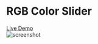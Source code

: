 # RGB Color Slider
[Live Demo](https://uvacoder.github.io/rgbcolorslider/)    
![screenshot](https://user-images.githubusercontent.com/38456916/122663315-d0249200-d1dc-11eb-9c8a-72aec84c570c.JPG)
